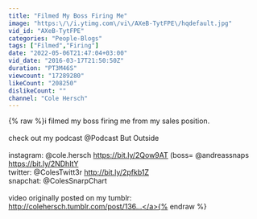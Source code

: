 ```yaml
---
title: "Filmed My Boss Firing Me"
image: "https:\/\/i.ytimg.com\/vi\/AXeB-TytFPE\/hqdefault.jpg"
vid_id: "AXeB-TytFPE"
categories: "People-Blogs"
tags: ["Filmed","Firing"]
date: "2022-05-06T21:47:04+03:00"
vid_date: "2016-03-17T21:50:50Z"
duration: "PT3M46S"
viewcount: "17289280"
likeCount: "208250"
dislikeCount: ""
channel: "Cole Hersch"
---
```

{% raw %}i filmed my boss firing me from my sales position. <br /><br />check out my podcast  @Podcast But Outside <br /><br />instagram: @cole.hersch <a rel="nofollow" target="blank" href="https://bit.ly/2Qow9AT">https://bit.ly/2Qow9AT</a> (boss= @andreassnaps <a rel="nofollow" target="blank" href="https://bit.ly/2NDhItY">https://bit.ly/2NDhItY</a><br />twitter: @ColesTwitt3r <a rel="nofollow" target="blank" href="http://bit.ly/2pfkb1Z">http://bit.ly/2pfkb1Z</a><br />snapchat: @ColesSnarpChart<br /><br />video originally posted on my tumblr: <a rel="nofollow" target="blank" href="http://colehersch.tumblr.com/post/136...">http://colehersch.tumblr.com/post/136...</a>{% endraw %}
